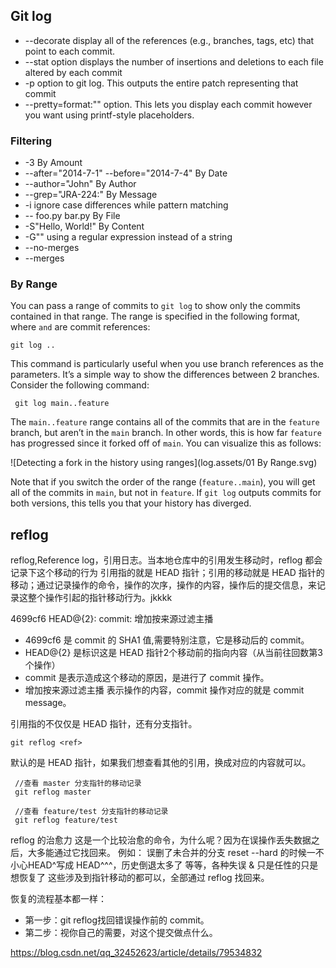 ## Git log
- --decorate  display all of the references (e.g., branches, tags, etc) that point to each commit.
- --stat option displays the number of insertions and deletions to each file altered by each commit
- -p option to git log. This outputs the entire patch representing that commit
- --pretty=format:"" option. This lets you display each commit however you want using printf-style placeholders.

###  Filtering
- -3                                     By Amount
- --after="2014-7-1" --before="2014-7-4" By Date
- --author="John"                        By Author
- --grep="JRA-224:"                      By Message
- -i  ignore case differences while pattern matching
- -- foo.py bar.py                       By File
- -S"Hello, World!"                      By Content
- -G""  using a regular expression instead of a string
- --no-merges
- --merges



### By Range

You can pass a range of commits to `git log` to show only the commits contained in that range. The range is specified in the following format, where `` and `` are commit references:

```
git log ..
```

This command is particularly useful when you use branch references as the parameters. It’s a simple way to show the differences between 2 branches. Consider the following command:

```
 git log main..feature
```

The `main..feature` range contains all of the commits that are in the `feature` branch, but aren’t in the `main` branch. In other words, this is how far `feature` has progressed since it forked off of `main`. You can visualize this as follows:

![Detecting a fork in the history using ranges](log.assets/01 By Range.svg)

Note that if you switch the order of the range (`feature..main`), you will get all of the commits in `main`, but not in `feature`. If `git log` outputs commits for both versions, this tells you that your history has diverged.


## reflog
reflog,Reference log，引用日志。当本地仓库中的引用发生移动时，reflog 都会记录下这个移动的行为
引用指的就是 HEAD 指针；引用的移动就是 HEAD 指针的移动；通过记录操作的命令，操作的次序，操作的内容，操作后的提交信息，来记录这整个操作引起的指针移动行为。jkkkk

4699cf6 HEAD@{2}: commit: 增加按来源过滤主播

- 4699cf6 是 commit 的 SHA1 值,需要特别注意，它是移动后的 commit。
- HEAD@{2} 是标识这是 HEAD 指针2个移动前的指向内容（从当前往回数第3个操作）
- commit 是表示造成这个移动的原因，是进行了 commit 操作。
- 增加按来源过滤主播 表示操作的内容，commit 操作对应的就是 commit message。


引用指的不仅仅是 HEAD 指针，还有分支指针。

```
git reflog <ref>
```
<ref> 默认的是 HEAD 指针，如果我们想查看其他的引用，换成对应的内容就可以。

```
 //查看 master 分支指针的移动记录
 git reflog master

 //查看 feature/test 分支指针的移动记录
 git reflog feature/test
```

reflog 的治愈力
这是一个比较治愈的命令，为什么呢？因为在误操作丢失数据之后，大多能通过它找回来。
例如：
误删了未合并的分支
reset --hard 的时候一不小心HEAD^写成 HEAD^^^，历史倒退太多了
等等，各种失误 & 只是任性的只是想恢复了
这些涉及到指针移动的都可以，全部通过 reflog 找回来。

恢复的流程基本都一样：

- 第一步：git reflog找回错误操作前的 commit。
- 第二步：视你自己的需要，对这个提交做点什么。

https://blog.csdn.net/qq_32452623/article/details/79534832
